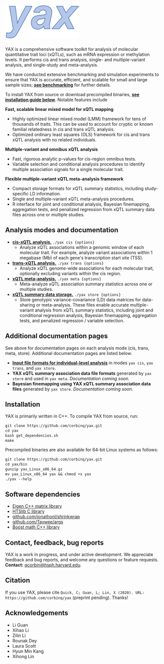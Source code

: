 
# <img src="/doc/logo.svg" width="240" height="108"/>

YAX is a comprehensive software toolkit for analysis of molecular quantitative trait loci (xQTLs), such as mRNA expression or methylation levels. It performs cis and trans analysis, single- and multiple-variant analysis, and single-study and meta-analysis. 

We have conducted extensive benchmarking and simulation experiments to ensure that YAX is accurate, efficient, and scalable for small and large sample sizes; [**see benchmarking**](/doc/benchmarking/) for further details. 

To install YAX from source or download precompiled binaries, [**see installation guide below**](#installation).  Notable features include

**Fast, scalable linear mixed model for xQTL mapping**
 - Highly optimized linear mixed model (LMM) framework for tens of thousands of traits. This can be used to account for cryptic or known familial relatedness in cis and trans xQTL analysis. 
 - Optimized ordinary least squares (OLS) framework for cis and trans xQTL analysis with no related individuals.

**Multiple-variant and omnibus xQTL analysis**
 - Fast, rigorous analytic p-values for cis-region omnibus tests. 
 - Variable selection and conditional analysis procedures to identify multiple association signals for a single molecular trait.
 
**Flexible multiple-variant xQTL meta-analysis framework** 
 - Compact storage formats for xQTL summary statistics, including study-specific LD information. 
 - Single and multiple-variant xQTL meta-analysis procedures.
 - R interface for joint and conditional analysis, Bayesian finemapping, aggregation tests, and penalized regression from xQTL summary data files across one or multiple studies.
 
## Analysis modes and documentation
 - [**cis-xQTL analysis.**](/doc/mode_cis/) `./yax cis {options}`
	 - Analyze xQTL associations within a genomic window of each molecular trait.  For example, analyze variant associations within 1 megabase (Mb) of each gene's transcription start site (TSS).  
 - [**trans-xQTL analysis.**](/doc/mode_trans/)  `./yax trans {options}`
	 - Analyze xQTL genome-wide associations for each molecular trait, optionally excluding variants within the cis region.   
 - [**xQTL meta-analysis.**](/doc/mode_meta/)  `./yax meta {options}`
	 -  Meta-analyze xQTL association summary statistics across one or multiple studies.   
 - [**xQTL summary data storage.**](/doc/mode_store/)  `./yax store {options}`
	 -  Store genotypic variance-covariance (LD) data matrices for data-sharing or meta-analysis. These files enable accurate multiple-variant analysis from xQTL summary statistics, including joint and conditional regression analysis, Bayesian finemapping, aggregation tests, and penalized regression / variable selection.    
 
## Additional documentation pages
 See above for documentation pages on each analysis mode (cis, trans, meta, store).  Additional documentation pages are listed below. 
 - **[Input file formats for individual-level analysis](/doc/input_files)** in modes `yax cis`, `yax trans`, and `yax store`. 
 - **YAX xQTL summary association data file formats** generated by `yax store` and used in `yax meta`. *Documentation coming soon.*
 - **Bayesian finemapping using YAX xQTL summary association data files** generated by `yax store`. *Documentation coming soon.*
 
## Installation
YAX is primarily written in C++. To compile YAX from source, run:
```
git clone https://github.com/corbinq/yax.git
cd yax 
bash get_dependencies.sh
make
```
Precompiled binaries are also available for 64-bit Linux systems as follows:
```
git clone https://github.com/corbinq/yax.git
cd yax/bin
gunzip yax_Linux_x86_64.gz
mv yax_Linux_x86_64 yax && chmod +x yax
./yax --help
```

## Software dependencies

 - [Eigen C++ matrix library](http://eigen.tuxfamily.org/)
 - [HTSlib C library](http://www.htslib.org/)
 - [github.com/jonathonl/shrinkwrap](https://github.com/jonathonl/shrinkwrap)
 - [github.com/Taywee/args](https://github.com/Taywee/args)
 - [Boost math C++ library](https://www.boost.org/)

## Contact, feedback, bug reports
YAX is a work in progress, and under active development. We appreciate feedback and bug reports, and welcome any questions or feature requests. **Contact:** <qcorbin@hsph.harvard.edu>.  

## Citation
If you use YAX, please cite `Quick, C; Guan, L; Lin, X (2020). URL: https://github.com/corbinq/yax` (preprint pending). Thanks!

## Acknowledgements
 - Li Guan
 - Xihao Li
 - Zilin Li
 - Rounak Dey
 - Laura Scott
 - Hyun Min Kang 
 - Xihong Lin 


